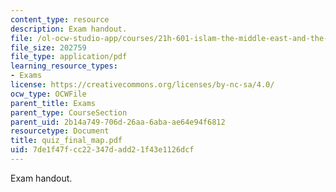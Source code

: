 ```yaml
---
content_type: resource
description: Exam handout.
file: /ol-ocw-studio-app/courses/21h-601-islam-the-middle-east-and-the-west-fall-2006/7de1f47fcc22347dadd21f43e1126dcf_quiz_final_map.pdf
file_size: 202759
file_type: application/pdf
learning_resource_types:
- Exams
license: https://creativecommons.org/licenses/by-nc-sa/4.0/
ocw_type: OCWFile
parent_title: Exams
parent_type: CourseSection
parent_uid: 2b14a749-706d-26aa-6aba-ae64e94f6812
resourcetype: Document
title: quiz_final_map.pdf
uid: 7de1f47f-cc22-347d-add2-1f43e1126dcf
---
```

Exam handout.